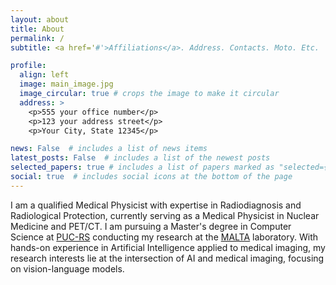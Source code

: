 ```yaml
---
layout: about
title: About
permalink: /
subtitle: <a href='#'>Affiliations</a>. Address. Contacts. Moto. Etc.

profile:
  align: left
  image: main_image.jpg
  image_circular: true # crops the image to make it circular
  address: >
    <p>555 your office number</p>
    <p>123 your address street</p>
    <p>Your City, State 12345</p>

news: False  # includes a list of news items
latest_posts: False  # includes a list of the newest posts
selected_papers: true # includes a list of papers marked as "selected={true}"
social: true  # includes social icons at the bottom of the page
---
```


I am a qualified Medical Physicist with expertise in Radiodiagnosis and Radiological Protection, currently serving as a Medical Physicist in Nuclear Medicine and PET/CT.
I am pursuing a Master's degree in Computer Science at [PUC-RS](https://www.pucrs.br/)  conducting my research at the [MALTA](/) laboratory. With hands-on experience in Artificial Intelligence applied to medical imaging, my research interests lie at the intersection of AI and medical imaging, focusing on vision-language models.
